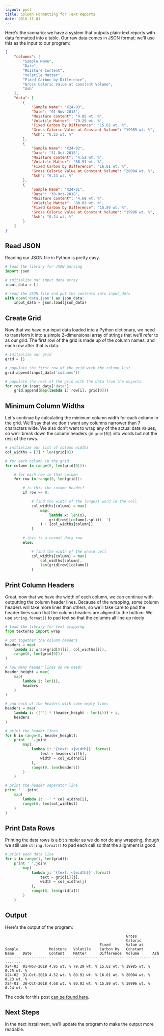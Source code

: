 ```yaml
---
layout: post
title: Column Formatting for Text Reports
date: 2018-11-01
---
```


<style type="text/css">
    div.post > table:first-of-type, code.language-size-small { font-size: 0.7rem; }
    div.post > table:first-of-type td { white-space: nowrap; }
</style>

Here's the scenario: we have a system that outputs plain-text reports with data formatted into a table.
Our raw data comes in JSON format; we'll use this as the input to our program:

```json
{
    "columns": [
        "Sample Name",
        "Date",
        "Moisture Content",
        "Volatile Matter",
        "Fixed Carbon by Difference",
        "Gross Caloric Value at Constant Volume",
        "Ash"
    ],
    "data": [
        {
            "Sample Name": "X24-03",
            "Date": "01-Nov-2018",
            "Moisture Content": "4.85 wt. %",
            "Volatile Matter": "79.29 wt. %",
            "Fixed Carbon by Difference": "15.62 wt. %",
            "Gross Caloric Value at Constant Volume": "19985 wt. %",
            "Ash": "0.25 wt. %"
        },
        {
            "Sample Name": "X24-02",
            "Date": "31-Oct-2018",
            "Moisture Content": "4.52 wt. %",
            "Volatile Matter": "80.91 wt. %",
            "Fixed Carbon by Difference": "16.01 wt. %",
            "Gross Caloric Value at Constant Volume": "20004 wt. %",
            "Ash": "0.23 wt. %"
        },
        {
            "Sample Name": "X24-01",
            "Date": "30-Oct-2018",
            "Moisture Content": "4.68 wt. %",
            "Volatile Matter": "80.03 wt. %",
            "Fixed Carbon by Difference": "15.89 wt. %",
            "Gross Caloric Value at Constant Volume": "19996 wt. %",
            "Ash": "0.24 wt. %"
        }
    ]
}
```

## Read JSON

Reading our JSON file in Python is pretty easy.

```python
# load the library for JSON parsing
import json

# initialize our input data array
input_data = []

# read the JSON file and put the contents into input_data
with open('data.json') as json_data:
    input_data = json.load(json_data)
```

## Create Grid

Now that we have our input data loaded into a Python dictionary, we need to transform it into a simple 2-dimensional array of strings that we'll refer to as our grid. The first row of the grid is made up of the column names, and each row after that is data.

```python
# initialize our grid
grid = []

# populate the first row of the grid with the column list
grid.append(input_data['columns'])

# populate the rest of the grid with the data from the objects
for row in input_data['data']:
    grid.append(map(lambda i: row[i], grid[0]))
```

## Minimum Column Widths

Let's continue by calculating the minimum column width for each column in the grid. We'll say that we don't want any columns narrower than 7 characters wide. We also don't want to wrap any of the actual data values, so we'll break down the column headers (in `grid[0]`) into words but not the rest of the rows.

```python 
# initialize our list of column widths
col_widths = [7] * len(grid[0])

# for each column in the grid
for column in range(0, len(grid[0])):

    # for each row in that column
    for row in range(0, len(grid)): 

        # is this the column header?
        if row == 0:

            # find the width of the longest word in the cell
            col_widths[column] = max(
                map(
                    lambda x: len(x),
                    grid[row][column].split(' ')
                ) + [col_widths[column]]
            )
        
        # this is a normal data row
        else:

            # find the width of the whole cell
            col_widths[column] = max(
                col_widths[column],
                len(grid[row][column])
            )
```

## Print Column Headers

Great, now that we have the width of each column, we can continue with outputting the column header lines. Because of the wrapping, some column headers will take more lines than others, so we'll take care to pad the header lines such that the column headers are aligned to the bottom. We use `string.format()` to pad text so that the columns all line up nicely

```python
# load the library for text wrapping
from textwrap import wrap

# put together the column headers
headers = map(
    lambda i: wrap(grid[0][i], col_widths[i]),
    range(0, len(grid[0]))
)

# how many header lines do we need?
header_height = max(
    map(
        lambda i: len(i),
        headers
    )
)

# pad each of the headers with some empty lines
headers = map(
    lambda i: ([''] * (header_height - len(i))) + i,
    headers
)

# print the header lines
for h in range(0, header_height):
    print ' '.join(
        map(
            lambda i: '{text: <{width}}'.format(
                text = headers[i][h],
                width = col_widths[i]
            ),
            range(0, len(headers))
        )
    )

# print the header separator line
print ' '.join(
    map(
        lambda i: '-' * col_widths[i],
        range(0, len(col_widths))
    )
)
```

## Print Data Rows

Printing the data rows is a bit simpler as we do not do any wrapping, though we still use `string.format()` to pad each cell so that the alignment is good.

```python
# print each data line
for i in range(1, len(grid)):
    print ' '.join(
        map(
            lambda j: '{text: <{width}}'.format(
                text = grid[i][j],
                width = col_widths[j]
            ),
            range(0, len(grid[i]))
        )
    )
```

## Output

Here's the output of the program:

```size-small
                                                       Gross                 
                                                       Caloric               
                                           Fixed       Value at              
Sample              Moisture   Volatile    Carbon by   Constant              
Name    Date        Content    Matter      Difference  Volume      Ash       
------- ----------- ---------- ----------- ----------- ----------- ----------
X24-03  01-Nov-2018 4.85 wt. % 79.29 wt. % 15.62 wt. % 19985 wt. % 0.25 wt. %
X24-02  31-Oct-2018 4.52 wt. % 80.91 wt. % 16.01 wt. % 20004 wt. % 0.23 wt. %
X24-01  30-Oct-2018 4.68 wt. % 80.03 wt. % 15.89 wt. % 19996 wt. % 0.24 wt. %
```

The code for this post [can be found here](https://repl.it/@icooper1/formatting-columns).

## Next Steps

In the next installment, we'll update the program to make the output more readable.